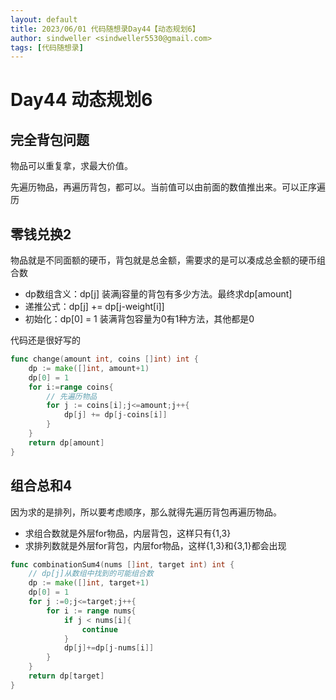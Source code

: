 ```yaml
---
layout: default
title: 2023/06/01 代码随想录Day44【动态规划6】
author: sindweller <sindweller5530@gmail.com>
tags: [代码随想录]
---
```


# Day44 动态规划6

## 完全背包问题

物品可以重复拿，求最大价值。

先遍历物品，再遍历背包，都可以。当前值可以由前面的数值推出来。可以正序遍历

## 零钱兑换2

物品就是不同面额的硬币，背包就是总金额，需要求的是可以凑成总金额的硬币组合数

- dp数组含义：dp[j] 装满j容量的背包有多少方法。最终求dp[amount]
- 递推公式：dp[j] += dp[j-weight[i]]
- 初始化：dp[0] = 1 装满背包容量为0有1种方法，其他都是0
  
代码还是很好写的

```go
func change(amount int, coins []int) int {
    dp := make([]int, amount+1)
    dp[0] = 1
    for i:=range coins{
        // 先遍历物品
        for j := coins[i];j<=amount;j++{
            dp[j] += dp[j-coins[i]]
        }
    }
    return dp[amount]
}
```

## 组合总和4

因为求的是排列，所以要考虑顺序，那么就得先遍历背包再遍历物品。

- 求组合数就是外层for物品，内层背包，这样只有{1,3}
- 求排列数就是外层for背包，内层for物品，这样{1,3}和{3,1}都会出现

```go
func combinationSum4(nums []int, target int) int {
    // dp[j]从数组中找到的可能组合数
    dp := make([]int, target+1)
    dp[0] = 1
    for j :=0;j<=target;j++{
        for i := range nums{
            if j < nums[i]{
                continue
            }
            dp[j]+=dp[j-nums[i]]
        }
    }
    return dp[target]
}
```